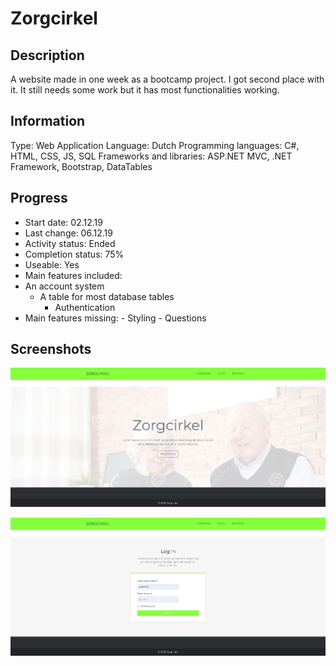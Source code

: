 # Zorgcirkel
 
## Description
A website made in one week as a bootcamp project.
I got second place with it.
It still needs some work but it has most functionalities working.


## Information
Type: Web Application
Language: Dutch
Programming languages: C#, HTML, CSS, JS, SQL
Frameworks and libraries: ASP.NET MVC, .NET Framework, Bootstrap, DataTables


## Progress
- Start date: 02.12.19
- Last change: 06.12.19
- Activity status: Ended
- Completion status: 75%
- Useable: Yes
- Main features included: 
 - An account system
	- A table for most database tables
        - Authentication
- Main features missing: 
          - Styling
          - Questions


## Screenshots
![Home](/Screenshots/Home.png)

![Log In](/Screenshots/Log%20In.png)
